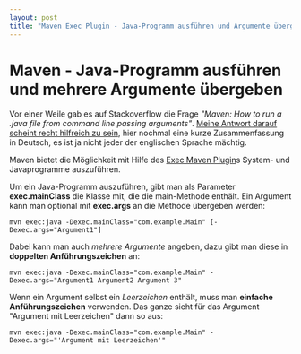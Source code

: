 ```yaml
---
layout: post
title: "Maven Exec Plugin - Java-Programm ausführen und Argumente übergeben"
---
```


Maven - Java-Programm ausführen und mehrere Argumente übergeben
=======================================================

Vor einer Weile gab es auf Stackoverflow die Frage *"Maven: How to run a .java file from command line passing arguments"*. [Meine Antwort darauf scheint recht hilfreich zu sein](http://stackoverflow.com/a/10108780/1153530), hier nochmal eine kurze Zusammenfassung in Deutsch, es ist ja nicht jeder der englischen Sprache mächtig.

Maven bietet die Möglichkeit mit Hilfe des [Exec Maven Plugin](http://mojo.codehaus.org/exec-maven-plugin/)s System- und Javaprogramme auszuführen.

Um ein Java-Programm auszuführen, gibt man als Parameter **exec.mainClass** die Klasse mit, die die main-Methode enthält. Ein Argument kann man optional mit **exec.args** an die Methode übergeben werden:

```
mvn exec:java -Dexec.mainClass="com.example.Main" [-Dexec.args="Argument1"] 
```

Dabei kann man auch *mehrere Argumente* angeben, dazu gibt man diese in **doppelten Anführungszeichen** an:

```
mvn exec:java -Dexec.mainClass="com.example.Main" -Dexec.args="Argument1 Argument2 Argument 3"
```

Wenn ein Argument selbst ein *Leerzeichen* enthält, muss man **einfache Anführungszeichen** verwenden. Das ganze sieht für das Argument "Argument mit Leerzeichen" dann so aus:

```
mvn exec:java -Dexec.mainClass="com.example.Main" -Dexec.args="'Argument mit Leerzeichen'"
```

